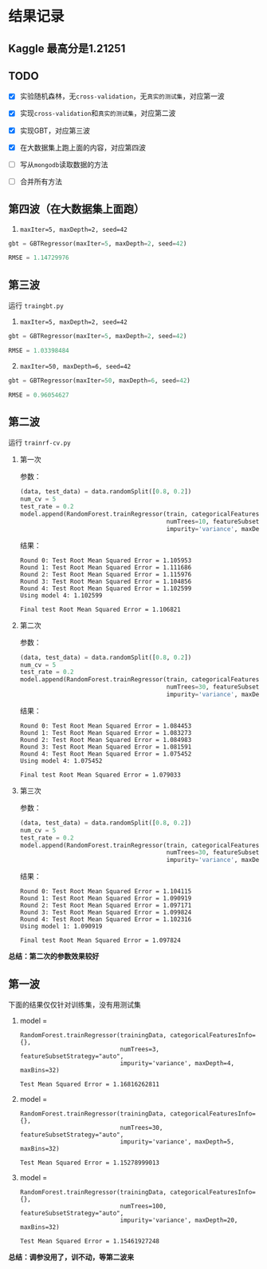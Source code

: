 # 结果记录

## Kaggle 最高分是1.21251

## TODO

- [x] 实验随机森林，无`cross-validation`，无`真实的测试集`，对应第一波

- [x] 实现`cross-validation`和`真实的测试集`，对应第二波

- [x] 实现GBT，对应第三波

- [x] 在大数据集上跑上面的内容，对应第四波

- [ ] 写从`mongodb`读取数据的方法

- [ ] 合并所有方法

## 第四波（在大数据集上面跑）

1. `maxIter=5, maxDepth=2, seed=42`

```python
gbt = GBTRegressor(maxIter=5, maxDepth=2, seed=42)

RMSE = 1.14729976
```

## 第三波

运行 `traingbt.py`

1. `maxIter=5, maxDepth=2, seed=42`

```python
gbt = GBTRegressor(maxIter=5, maxDepth=2, seed=42)

RMSE = 1.03398484
```

2. `maxIter=50, maxDepth=6, seed=42`

```python
gbt = GBTRegressor(maxIter=50, maxDepth=6, seed=42)

RMSE = 0.96054627
```

## 第二波

运行 `trainrf-cv.py`

1. 第一次

    参数：

    ```python
    (data, test_data) = data.randomSplit([0.8, 0.2])
    num_cv = 5
    test_rate = 0.2
    model.append(RandomForest.trainRegressor(train, categoricalFeaturesInfo={},
                                             numTrees=10, featureSubsetStrategy="auto",
                                             impurity='variance', maxDepth=10, maxBins=32))
    ```

    结果：

    ```
    Round 0: Test Root Mean Squared Error = 1.105953
    Round 1: Test Root Mean Squared Error = 1.111686
    Round 2: Test Root Mean Squared Error = 1.115976
    Round 3: Test Root Mean Squared Error = 1.104856
    Round 4: Test Root Mean Squared Error = 1.102599
    Using model 4: 1.102599

    Final test Root Mean Squared Error = 1.106821
    ```

2. 第二次

    参数：

    ```python
    (data, test_data) = data.randomSplit([0.8, 0.2])
    num_cv = 5
    test_rate = 0.2
    model.append(RandomForest.trainRegressor(train, categoricalFeaturesInfo={},
                                             numTrees=30, featureSubsetStrategy="auto",
                                             impurity='variance', maxDepth=5, maxBins=32))
    ```

    结果：

    ```
    Round 0: Test Root Mean Squared Error = 1.084453
    Round 1: Test Root Mean Squared Error = 1.083273
    Round 2: Test Root Mean Squared Error = 1.084983
    Round 3: Test Root Mean Squared Error = 1.081591
    Round 4: Test Root Mean Squared Error = 1.075452
    Using model 4: 1.075452

    Final test Root Mean Squared Error = 1.079033
    ```

3. 第三次

    参数：

    ```python
    (data, test_data) = data.randomSplit([0.8, 0.2])
    num_cv = 5
    test_rate = 0.2
    model.append(RandomForest.trainRegressor(train, categoricalFeaturesInfo={},
                                             numTrees=30, featureSubsetStrategy="auto",
                                             impurity='variance', maxDepth=10, maxBins=32))
    ```

    结果：

    ```
    Round 0: Test Root Mean Squared Error = 1.104115
    Round 1: Test Root Mean Squared Error = 1.090919
    Round 2: Test Root Mean Squared Error = 1.097171
    Round 3: Test Root Mean Squared Error = 1.099824
    Round 4: Test Root Mean Squared Error = 1.102316
    Using model 1: 1.090919

    Final test Root Mean Squared Error = 1.097824
    ```

**总结：第二次的参数效果较好**

## 第一波 

下面的结果仅仅针对训练集，没有用测试集

1. model = 

    ```
    RandomForest.trainRegressor(trainingData, categoricalFeaturesInfo={},
                                numTrees=3, featureSubsetStrategy="auto",
                                impurity='variance', maxDepth=4, maxBins=32)

    Test Mean Squared Error = 1.16816262811
    ```

2. model = 

    ```
    RandomForest.trainRegressor(trainingData, categoricalFeaturesInfo={},
                                numTrees=30, featureSubsetStrategy="auto",
                                impurity='variance', maxDepth=5, maxBins=32)
                                      
    Test Mean Squared Error = 1.15278999013
    ```
    
3. model = 

    ```
    RandomForest.trainRegressor(trainingData, categoricalFeaturesInfo={},
                                numTrees=100, featureSubsetStrategy="auto",
                                impurity='variance', maxDepth=20, maxBins=32)
                                       
    Test Mean Squared Error = 1.15461927248
    ```

**总结：调参没用了，训不动，等第二波来**
